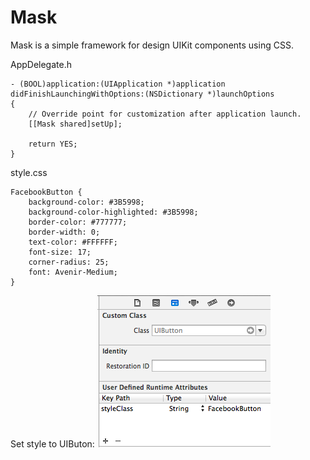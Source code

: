 Mask
====

Mask is a simple framework for design UIKit components using CSS.

AppDelegate.h

    - (BOOL)application:(UIApplication *)application didFinishLaunchingWithOptions:(NSDictionary *)launchOptions
    {
        // Override point for customization after application launch.
        [[Mask shared]setUp];
        
        return YES;
    }


style.css

    FacebookButton {
        background-color: #3B5998;
        background-color-highlighted: #3B5998;
        border-color: #777777;
        border-width: 0;
        text-color: #FFFFFF;
        font-size: 17;
        corner-radius: 25;
        font: Avenir-Medium;
    }

Set style to UIButon:
![alt text](https://github.com/nanojaus/Mask/blob/master/MaskSample/Resources/setup.png?raw=true "")
